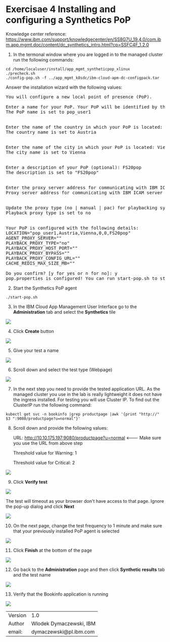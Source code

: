 # Exercisae 4 Installing and configuring a Synthetics PoP

Knowledge center reference: https://www.ibm.com/support/knowledgecenter/en/SS8G7U_19.4.0/com.ibm.app.mgmt.doc/content/dc_synthetics_intro.html?cp=SSFC4F_1.2.0

1. In the termonal window where you are logged in to the managed cluster run the following commands:

```
cd /home/localuser/install/app_mgmt_syntheticpop_xlinux
./precheck.sh
./config-pop.sh -f ../app_mgmt_k8sdc/ibm-cloud-apm-dc-configpack.tar
```

Answer the installation wizard with the following values:
<pre>
You will configure a new local point of presence (PoP).

Enter a name for your PoP. Your PoP will be identified by this name: <b>pop_user1</b> <-- Use your user id
The PoP name is set to pop_user1


Enter the name of the country in which your PoP is located: Austria
The country name is set to Austria


Enter the name of the city in which your PoP is located: Vienna
The city name is set to Vienna


Enter a description of your PoP (optional): FS20pop
The description is set to "FS20pop"


Enter the proxy server address for communicating with IBM ICAM server. The address format is ip:port (Press Enter if you do not need to use a proxy) :  
Proxy server address for communicating with IBM ICAM server is set to 


Update the proxy type (no | manual | pac) for playbacking synthetic tests to monitor your web applications. Enter 'no' to choose no proxy. Enter 'manual' to configure your proxy with a proxy server ip address and port number. Enter 'pac' to use an automatic configuration URL. (Press Enter if you do not want to make any changes: no): 
Playback proxy type is set to no


Your PoP is configured with the following details:
LOCATION="pop_user1,Austria,Vienna,0,0,FS20pop"
AGENT_PROXY_SERVER=""
PLAYBACK_PROXY_TYPE="no"
PLAYBACK_PROXY_HOST_PORT=""
PLAYBACK_PROXY_BYPASS=""
PLAYBACK_PROXY_CONFIG_URL=""
CACHE_REDIS_MAX_SIZE_MB=""

Do you confirm? [y for yes or n for no]: y
pop.properties is configured! You can run start-pop.sh to start your PoP.
</pre>

2. Start the Synthetics PoP agent
   
```
./start-pop.sh
```

3. In the IBM Cloud App Management User Interface go to the **Administration** tab and select the **Synthetics** tile

![](images/2020-01-15-13-32-29.png)

4. Click **Create** button

![](images/2020-01-15-13-33-53.png)

5. Give your test a name

![](images/2020-01-15-13-35-24.png)

6. Scroll down and select the test type (Webpage)

![](images/2020-01-15-13-36-26.png)

7. In the next step you need to provide the tested application URL. As the managed cluster you use in the lab is really lightweight it does not have the ingress installed. For testing you will use Cluster IP. To find out the ClusterIP run the following command:

```
kubectl get svc -n bookinfo |grep productpage |awk '{print "http://" $3 ":9080/productpage?u=normal"}'
```
   
8. Scroll down and provide the following values:

    URL: http://10.10.175.197:9080/productpage?u=normal   <--- Make sure you use the URL from above step

    Threshold value for Warning: 1

    Threshold value for Critical: 2

![](images/2020-01-15-13-47-21.png)

9. Click **Verify test**

![](images/2020-01-15-13-49-36.png)

The test will timeout as your browser don't have access to that page. Ignore the pop-up dialog and click **Next**

![](images/2020-01-15-13-51-17.png)

10. On the next page, change the test frequency to 1 minute and make sure that your previously installed PoP agent is selected

![](images/2020-01-15-17-11-44.png)

11. Click **Finish** at the bottom of the page

![](images/2020-01-15-17-09-11.png)

12. Go back to the **Administration** page and then click **Synthetic results** tab and the test name

![](images/2020-01-15-17-18-53.png)

13. Verify that the Bookinfo application is running 

![](images/2020-01-15-17-22-11.png)

<table>
  <tr>
    <td>Version</td>
    <td>1.0</td>
  </tr>
  <tr>
    <td>Author</td>
    <td>Wlodek Dymaczewski, IBM</td>
  </tr>
  <tr>
    <td>email:</td>
    <td>dymaczewski@pl.ibm.com</td>
  </tr>
</table>